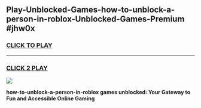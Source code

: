 
## Play-Unblocked-Games-how-to-unblock-a-person-in-roblox-Unblocked-Games-Premium #jhw0x
<h3>
<a href="https://premium.freeplayer.one?title=how-to-unblock-a-person-in-roblox&ref=12M">CLICK TO PLAY</a></h3>
<hr>

<h3>
<a href="https://premium.freeplayer.one?title=how-to-unblock-a-person-in-roblox&ref=12M">CLICK 2 PLAY</a>
  
</h3>

<a href="https://premium.freeplayer.one?title=how-to-unblock-a-person-in-roblox&ref=12M"><img src="https://clearcache.store/games.png"></a>


**how-to-unblock-a-person-in-roblox games unblocked: Your Gateway to Fun and Accessible Online Gaming**
